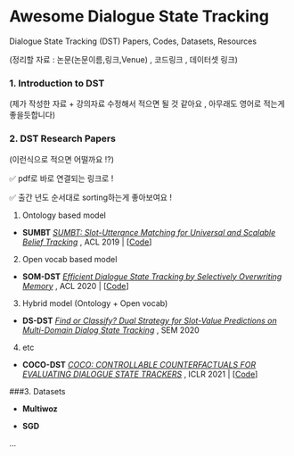 

# Awesome Dialogue State Tracking

Dialogue State Tracking (DST) Papers, Codes, Datasets, Resources

(정리할 자료 : 논문(논문이름,링크,Venue) , 코드링크 , 데이터셋 링크)



### 1. Introduction to DST

(제가 작성한 자료 + 강의자료 수정해서 적으면 될 것 같아요 , 아무래도 영어로 적는게 좋을듯합니다)



### 2. DST Research Papers

(이런식으로 적으면 어떨까요 !?)

✅ pdf로 바로 연결되는 링크로 !

✅ 출간 년도 순서대로 sorting하는게 좋아보여요 !



1) Ontology based model

* **SUMBT** 
  *[SUMBT: Slot-Utterance Matching for Universal and Scalable Belief Tracking](https://arxiv.org/abs/1907.07421)* , ACL 2019 | [[Code](https://github.com/SKTBrain/SUMBT)]



2) Open vocab based model

* **SOM-DST** 
   *[Efficient Dialogue State Tracking by Selectively Overwriting Memory](https://arxiv.org/pdf/1911.03906.pdf)* , ACL 2020  | [[Code](https://github.com/clovaai/som-dst)]



3) Hybrid model (Ontology + Open vocab)

* **DS-DST**
   *[Find or Classify? Dual Strategy for Slot-Value Predictions on Multi-Domain Dialog State Tracking](https://arxiv.org/pdf/1910.03544.pdf)* , SEM 2020



4) etc

* **COCO-DST** 
  *[COCO: CONTROLLABLE COUNTERFACTUALS FOR EVALUATING DIALOGUE STATE TRACKERS](https://arxiv.org/pdf/2010.12850.pdf)* , ICLR 2021  | [[Code](https://github.com/salesforce/coco-dst)]



###3. Datasets

* **Multiwoz**

* **SGD** 

  

...

